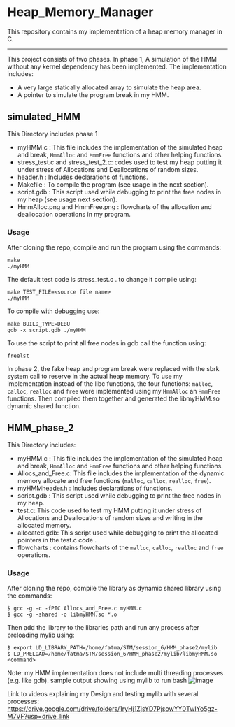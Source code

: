 # Heap_Memory_Manager
This repository contains my implementation of a heap memory manager in C.
__________________________________________________________________________________________________________
This project consists of two phases. In phase 1, A simulation of the HMM without any kernel dependency has been implemented. The implementation includes:
- A very large statically allocated array to simulate the heap area.
- A pointer to simulate the program break in my HMM.

## simulated_HMM
This Directory includes phase 1

- myHMM.c : This file includes the implementation of the simulated heap and break, `HmmAlloc` and `HmmFree` functions and other helping functions.
- stress_test.c and stress_test_2.c: codes used to test my heap putting it under stress of Allocations and Deallocations of random sizes.
- header.h : Includes declarations of functions.
- Makefile : To compile the program (see usage in the next section).
- script.gdb : This script used while debugging to print the free nodes in my heap (see usage next section).
- HmmAlloc.png and HmmFree.png : flowcharts of the allocation and deallocation operations in my program.

### Usage
After cloning the repo, compile and run the program using the commands:
````
make     
./myHMM
````
The default test code is stress_test.c . to change it compile using:
````
make TEST_FILE=<source file name>
./myHMM
````
To compile with debugging use:
```
make BUILD_TYPE=DEBU
gdb -x script.gdb ./myHMM
```
To use the script to print all free nodes in gdb call the function using:
```
freelst
```
In phase 2, the fake heap and program break were replaced with the sbrk system call to reserve in the actual heap memory.
To use my implementation instead of the libc functions, the four functions: `malloc`, `calloc`, `realloc` and `free` were implemented using my `HmmAlloc` an `HmmFree` functions. Then compiled them together and generated the libmyHMM.so dynamic shared function.

## HMM_phase_2
This Directory includes:
- myHMM.c : This file includes the implementation of the simulated heap and break, `HmmAlloc` and `HmmFree` functions and other helping functions.
- Allocs_and_Free.c: This file includes the implementation of the dynamic memory allocate and free functions (`malloc`, `calloc`, `realloc`, `free`).
- myHMMheader.h : Includes declarations of functions.
- script.gdb : This script used while debugging to print the free nodes in my heap.
- test.c: This code used to test my HMM putting it under stress of Allocations and Deallocations of random sizes and writing in the allocated memory.
- allocated.gdb: This script used while debugging to print the allocated pointers in the test.c code .
- flowcharts : contains flowcharts of the `malloc`, `calloc`, `realloc` and `free` operations.

### Usage
After cloning the repo, compile the library as dynamic shared library using the commands:
````
$ gcc -g -c -fPIC Allocs_and_Free.c myHMM.c
$ gcc -g -shared -o libmyHMM.so *.o
````
Then add the library to the libraries path and run any process after preloading mylib using:
````
$ export LD_LIBRARY_PATH=/home/fatma/STM/session_6/HMM_phase2/mylib
$ LD_PRELOAD=/home/fatma/STM/session_6/HMM_phase2/mylib/libmyHMM.so <command>
````
Note: my HMM implementation does not include multi threading processes (e.g. like gdb).
sample output showing using mylib to run bash
![image](https://github.com/user-attachments/assets/9e01e4f7-b5ac-4d8c-abf7-74515aa6af3f)

Link to videos explaining my Design and testing mylib with several processes: https://drive.google.com/drive/folders/1ryHj1ZjsYD7PjsowYY0TwIYo5gz-M7VF?usp=drive_link

